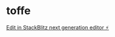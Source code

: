 # toffe

[Edit in StackBlitz next generation editor ⚡️](https://stackblitz.com/~/github.com/Genos23/toffe)